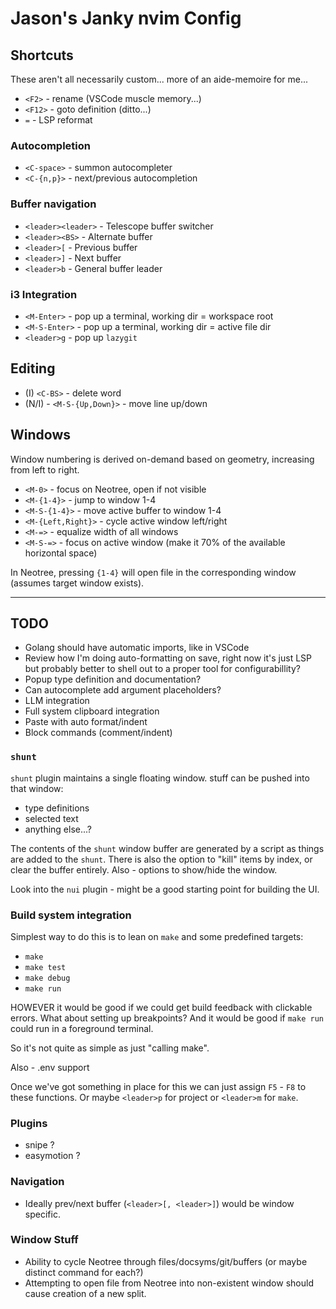 # Jason's Janky nvim Config

## Shortcuts

These aren't all necessarily custom... more of an aide-memoire for me...

  - `<F2>` - rename (VSCode muscle memory...)
  - `<F12>` - goto definition (ditto...)
  - `=` - LSP reformat

### Autocompletion

  - `<C-space>` - summon autocompleter
  - `<C-{n,p}>` - next/previous autocompletion

### Buffer navigation

  - `<leader><leader>` - Telescope buffer switcher
  - `<leader><BS>` - Alternate buffer
  - `<leader>[` - Previous buffer
  - `<leader>]` - Next buffer
  - `<leader>b` - General buffer leader

### i3 Integration

  - `<M-Enter>` - pop up a terminal, working dir = workspace root
  - `<M-S-Enter>` - pop up a terminal, working dir = active file dir
  - `<leader>g` - pop up `lazygit`

## Editing

  - (I) `<C-BS>` - delete word
  - (N/I) - `<M-S-{Up,Down}>` - move line up/down

## Windows

Window numbering is derived on-demand based on geometry, increasing from left to right. 

  - `<M-0>` - focus on Neotree, open if not visible
  - `<M-{1-4}>` - jump to window 1-4
  - `<M-S-{1-4}>` - move active buffer to window 1-4
  - `<M-{Left,Right}>` - cycle active window left/right
  - `<M-=>` - equalize width of all windows
  - `<M-S-=>` - focus on active window (make it 70% of the available horizontal space)

In Neotree, pressing `{1-4}` will open file in the corresponding window (assumes target window exists).

---

## TODO

  - Golang should have automatic imports, like in VSCode
  - Review how I'm doing auto-formatting on save, right now it's just LSP but probably better to shell out to a proper tool for configurabillity?
  - Popup type definition and documentation?
  - Can autocomplete add argument placeholders?
  - LLM integration
  - Full system clipboard integration
  - Paste with auto format/indent
  - Block commands (comment/indent)

### `shunt`

`shunt` plugin maintains a single floating window.
stuff can be pushed into that window:

  - type definitions
  - selected text
  - anything else...?

The contents of the `shunt` window buffer are generated by a script as things are added to the `shunt`. There is also the option to "kill" items by index, or clear the buffer entirely. Also - options to show/hide the window.

Look into the `nui` plugin - might be a good starting point for building the UI.

### Build system integration

Simplest way to do this is to lean on `make` and some predefined targets:

  - `make`
  - `make test`
  - `make debug`
  - `make run`

HOWEVER it would be good if we could get build feedback with clickable errors.
What about setting up breakpoints?
And it would be good if `make run` could run in a foreground terminal.

So it's not quite as simple as just "calling make".

Also - .env support

Once we've got something in place for this we can just assign `F5` - `F8` to these functions. Or maybe `<leader>p` for project or `<leader>m` for `make`.

### Plugins

  - snipe ?
  - easymotion ?

### Navigation

  - Ideally prev/next buffer (`<leader>[, <leader>]`) would be window specific.

### Window Stuff

  - Ability to cycle Neotree through files/docsyms/git/buffers
    (or maybe distinct command for each?)
  - Attempting to open file from Neotree into non-existent window should cause creation of a new split.

